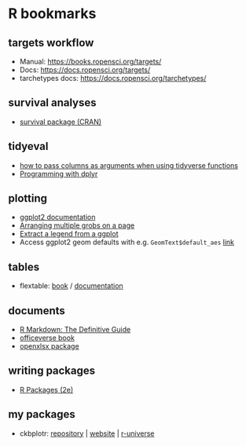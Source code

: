 # R bookmarks

## targets workflow
- Manual: https://books.ropensci.org/targets/
- Docs: https://docs.ropensci.org/targets/
- tarchetypes docs: https://docs.ropensci.org/tarchetypes/

## survival analyses
- [survival package (CRAN)](https://cran.r-project.org/package=survival)

## tidyeval
- [how to pass columns as arguments when using tidyverse functions](https://fosstodon.org/@juba/112925405428686880)
- [Programming with dplyr](https://dplyr.tidyverse.org/articles/programming.html)

## plotting
- [ggplot2 documentation](https://ggplot2.tidyverse.org)
- [Arranging multiple grobs on a page](https://cran.r-project.org/web/packages/gridExtra/vignettes/arrangeGrob.html)
- [Extract a legend from a ggplot](https://www.neilwright.uk/posts/extract-a-ggplot-legend)
- Access ggplot2 geom defaults with e.g. `GeomText$default_aes` [link](https://twitter.com/dataandme/status/1565310232309407744)

## tables
- flextable: [book](https://ardata-fr.github.io/flextable-book/) / [documentation](https://davidgohel.github.io/flextable/index.html)

## documents
- [R Markdown: The Definitive Guide](https://bookdown.org/yihui/rmarkdown/)
- [officeverse book](https://ardata-fr.github.io/officeverse/)
- [openxlsx package](https://ycphs.github.io/openxlsx/index.html)

## writing packages
- [R Packages (2e)](https://r-pkgs.org/)

## my packages
- ckbplotr: [repository](https://github.com/neilstats/ckbplotr) | [website](https://neilstats.github.io/ckbplotr/) | [r-universe](https://neilstats.r-universe.dev/ckbplotr)

